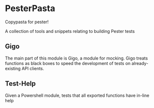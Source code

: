 # PesterPasta
Copypasta for pester!

A collection of tools and snippets relating to building Pester tests

## Gigo

The main part of this module is Gigo, a module for mocking. Gigo treats functions as black boxes to speed the development of tests on already-existing API clients.

## Test-Help

Given a Powershell module, tests that all exported functions have in-line help